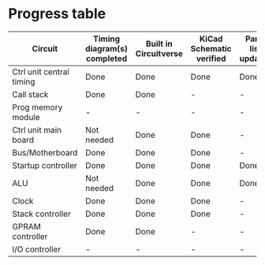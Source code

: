# Progress table

| Circuit | Timing diagram(s) completed | Built in Circuitverse | KiCad Schematic verified | Parts list updated | KiCad PCB | PCB built/aquired | Assembled | Tested |
| - | - | - | - | - | - | - | - | - |
| Ctrl unit central timing | Done | Done | Done | Done | - | - | - | - |
| Call stack | Done | Done | - | - | - | - | -| - |
| Prog memory module | - | - | - | - | - | - | - | - |
| Ctrl unit main board | Not needed | Done | Done | - | - | - | - | - |
| Bus/Motherboard | Done | Done | Done | - | Done | - | - | - |
| Startup controller | Done | Done | Done | Done | Done | - | - | - |
| ALU | Not needed | Done | Done | Done | - | - | - | - |
| Clock | Done | Done | Done | - | Done | Working on it | - | - |
| Stack controller | Done | Done | Done | - | Done | - | - | - |
| GPRAM controller | Done | Done | - | - | - | - | - | - |
| I/O controller | - | - | - | - | - | - | - | - |